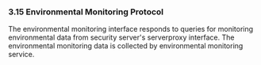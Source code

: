 ### 3.15 Environmental Monitoring Protocol

The environmental monitoring interface responds to queries for monitoring environmental data from security server's serverproxy interface. The environmental monitoring data is collected by environmental monitoring service.